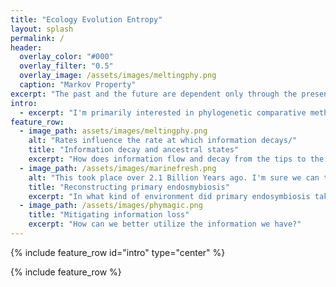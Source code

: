 ```yaml
---
title: "Ecology Evolution Entropy"
layout: splash
permalink: /
header:
  overlay_color: "#000"
  overlay_filter: "0.5"
  overlay_image: /assets/images/meltingphy.png
  caption: "Markov Property"
excerpt: "The past and the future are dependent only through the present."
intro: 
  - excerpt: "I'm primarily interested in phylogenetic comparative methods and studies. Broad macroevolutionary patterns represent some of the most compelling evidence for repeated patterns in evolution, but are often hampered by weak links between micro- and macro-evolutionary processes. I'm interested in identifying the limits of our methods so we can begin to work past them."
feature_row:
  - image_path: assets/images/meltingphy.png
    alt: "Rates influence the rate at which information decays/"
    title: "Information decay and ancestral states"
    excerpt: "How does information flow and decay from the tips to the nodes during ancestral state reconstruction?"
  - image_path: /assets/images/marinefresh.png
    alt: "This took place over 2.1 Billion Years ago. I'm sure we can trust it."
    title: "Reconstructing primary endosmybiosis"
    excerpt: "In what kind of environment did primary endosymbiosis take place and should ask that question?"
  - image_path: /assets/images/phymagic.png
    title: "Mitigating information loss"
    excerpt: "How can we better utilize the information we have?"
---
```


{% include feature_row id="intro" type="center" %}

{% include feature_row %}